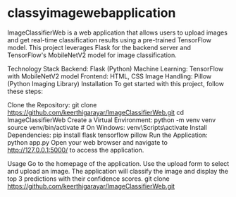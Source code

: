 # classyimagewebapplication
ImageClassifierWeb is a web application that allows users to upload images and get real-time classification results using a pre-trained TensorFlow model. This project leverages Flask for the backend server and TensorFlow's MobileNetV2 model for image classification. 

 Technology Stack
Backend: Flask (Python)
Machine Learning: TensorFlow with MobileNetV2 model
Frontend: HTML, CSS
Image Handling: Pillow (Python Imaging Library)
Installation
To get started with this project, follow these steps:

Clone the Repository:
git clone https://github.com/keerthigarayar/ImageClassifierWeb.git
cd ImageClassifierWeb
Create a Virtual Environment:
python -m venv venv
source venv/bin/activate  # On Windows: venv\Scripts\activate
Install Dependencies:
pip install flask tensorflow pillow
Run the Application:
python app.py
Open your web browser and navigate to http://127.0.0.1:5000/ to access the application.

Usage
Go to the homepage of the application.
Use the upload form to select and upload an image.
The application will classify the image and display the top 3 predictions with their confidence scores.
git clone https://github.com/keerthigarayar/ImageClassifierWeb.git




